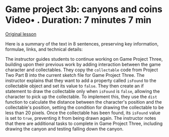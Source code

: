 # Game project 3b: canyons and coins Video• . Duration: 7 minutes 7 min

[Original lesson](https://www.coursera.org/learn/uol-introduction-to-programming-1/lecture/ar1kk/game-project-3b-canyons-and-coins)

Here is a summary of the text in 8 sentences, preserving key information, formulae, links, and technical details:

The instructor guides students to continue working on Game Project Three, building upon their previous work by adding interaction between the game character and collectables. They copy the `collectable` code from Project Two Part B into the current sketch file for Game Project Three. The instructor explains that they want to add a property called `isFound` to the collectable object and set its value to `false`. They then create an if statement to draw the collectable only when `isFound` is `false`, allowing the character to pick up the collectable. To implement this, they use the `dist` function to calculate the distance between the character's position and the collectable's position, setting the condition for drawing the collectable to be less than 20 pixels. Once the collectable has been found, its `isFound` value is set to `true`, preventing it from being drawn again. The instructor notes that there are additional tasks to complete in Game Project Three, including drawing the canyon and testing falling down the canyon.

